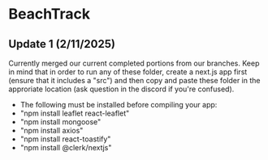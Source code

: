 # BeachTrack
## Update 1 (2/11/2025)
Currently merged our current completed portions from our branches. Keep in mind that in order to run any of these folder, create a next.js app first (ensure that it includes a "src") and then copy and paste these folder in the approriate location (ask question in the discord if you're confused). 
- The following must be installed before compiling your app:
- "npm install leaflet react-leaflet"
- "npm install mongoose"
- "npm install axios"
- "npm install react-toastify"
- "npm install @clerk/nextjs"
